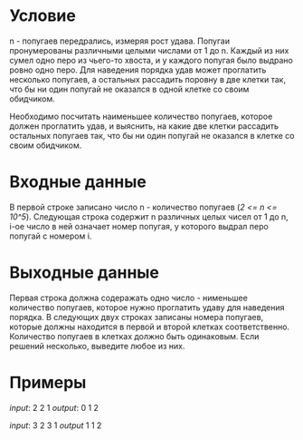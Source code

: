 # Условие
n - попугаев передрались, измеряя рост удава. Попугаи пронумерованы различными целыми числами от 1 до n. Каждый из них сумел одно перо из чьего-то хвоста, и у каждого попугая было выдрано ровно одно перо. Для наведения порядка удав может проглатить несколько попугаев, а остальных рассадить поровну в две клетки так, что бы ни один попугай не оказался в одной клетке со своим обидчиком.

Необходимо посчитать наименьшее количество попугаев, которое должен проглатить удав, и выяснить, на какие две клетки рассадить остальных попугаев так, что бы ни один попугай не оказался в клетке со своим обидчиком.

# Входные данные
В первой строке записано число n - количество попугаев (*2 <= n <= 10^5*). Следующая строка содержит n различных целых чисел от 1 до n, i-ое число в ней означает номер попугая, у которого выдрал перо попугай с номером i.

# Выходные данные
Первая строка должна содеражать одно число - нименьшее количество попугаев, которое нужно проглатить удаву для наведения порядка. В следующих двух строках записаны номера попугаев, которые должны находится в первой и второй клетках соответственно. Количество попугаев в клетках должно быть одинаковым. Если решений несколько, выведите любое из них.

# Примеры
*input*:
2
2 1
*output*:
0
1
2

*input*:
3
2 3 1
*output*
1
1
2
